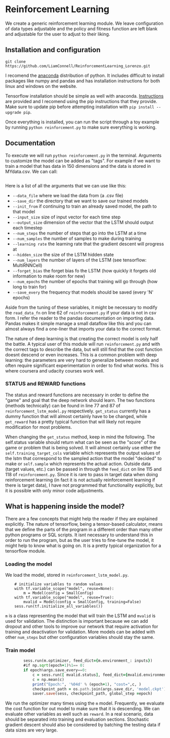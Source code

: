 # Reinforcement Learning

We create a generic reinforcement learning module. We leave configuration of data types adjustable and the policy and fitness function are left blank and adjustable for the user to adjust to their liking. 

## Installation and configuration

```git clone https://github.com/LiamConnell/ReinforcementLearning_Lorenzo.git```

I recomend the [anaconda](https://www.continuum.io/downloads) distribution of python. It includes difficult to install packages like numpy and pandas and has installation instructions for both linux and windows on the website. 

Tensorflow installation should be simple as well with anaconda. [Instructions](https://www.tensorflow.org/versions/r0.10/get_started/os_setup.html#anaconda-installation) are provided and I recomend using the pip instructions that they provide. Make sure to update pip before attempting installation with `pip install --upgrade pip`.

Once everything is installed, you can run the script through a toy example by running `python reinforcement.py` to make sure everything is working.

## Documentation

To execute we will run `python reinforcement.py` in the terminal. Arguments to customize the model can be added as "tags". For example if we want to train a model that has data in 150 dimensions and the data is stored in MYdata.csv. We can call:

```python reinforcement.py --data_file 'MYdata.csv' --input_size 150
```

Here is a list of all the arguments that we can use like this:

* `--data_file` where we load the data from (a .csv file)
* `--save_dir` the directory that we want to save our trained models
* `--init_from` if continuing to train an already saved model, the path to that model
* `--input_size` size of input vector for each time step
* `--output_size` dimension of the vector that the LSTM should output each timestep
* `--num_steps` the number of steps that go into the LSTM at a time
* `--num_samples` the number of samples to make during training
* `--learning rate` the learning rate that the gradient descent will progress at
* `--hidden_size` the size of the LSTM hidden state
* `--num_layers` the number of layers of the LSTM (see tensorflow: MultiRNNCell)
* `--forget_bias` the forget bias fo the LSTM (how quickly it forgets old information to make room for new)
* `--num_epochs` the number of epochs that training will go through (how long to train for)
* `--save_every` the frequency that models should be saved (every 'N' epochs)

Aside from the tuning of these variables, it might be necessary to modify the `read_data_fn` on line 62 of `reinforcement.py` if your data is not in csv form. I refer the reader to the pandas documentation on importing data. Pandas makes it simple manage a small dataflow like this and you can almost always find a one-liner that imports your data to the correct format. 

The nature of deep learning is that creating the correct model is only half the battle. A typical user of this module will run `reinforcement.py` and with the correct tags to describe the data, but will still find that the cost function doesnt descend or even increases. This is a common problem with deep learning: the parameters are very hard to generalize between models and often require significant experimentation in order to find what works. This is where coursera and udacity courses work well. 

### STATUS and REWARD functions

The status and reward functions are necessary in order to define the "game" and goal that the deep network should learn. The two functions (methods technically) can be found in line 77 and 87 of `reinforcement_lstm_model.py` respectively. `get_status` currently has a dummy function that will almost certainly have to be changed, while `get_reward` has a pretty typical function that will likely not require modification for most problems. 

When changing the `get_status` method, keep in mind the following. The self.status variable should return what can be seen as the "score" of the game or problem that is being solved. It will almost certainly use either the `self.training_target_cols` variable which represents the output values of the lstm that correspond to the sampled action that the model "decided" to make or `self.sample` which represents the actual action. Outside data (target values, etc.) can be passed in through the `feed_dict` on line 115 and 118 of `reinforcement.py`. Since it is rare to pass in target data when doing reinforcement learning (in fact it is not actually reinforcement learning if there is target data), I have not programmed that functionality explicitly, but it is possible with only minor code adjustments. 


## What is happening inside the model?
There are a few concepts that might help the reader if they are explained explicitly. The nature of tensorflow, being a tensor-based calculator, means that we define the parts of the program in a different order than many other python programs or SQL scripts. It isnt necessary to understand this in order to run the program, but as the user tries to fine-tune the model, it might help to know what is going on. It is a pretty typical organization for a tensorflow module.

### Loading the model
We load the model, stored in `reinforcement_lstm_model.py`. 
```sess = tf.InteractiveSession()
    # initialize variables to random values
    with tf.variable_scope("model", reuse=None):
        m = Model(config = SmallConfig)
    with tf.variable_scope("model", reuse=True):
        mvalid = Model(config = SmallConfig, training=False)
    sess.run(tf.initialize_all_variables())
```
`m` is a class representing the model that will train the LSTM and `mvalid` is used for validation. The distinction is important because we can add dropout and other tools to improve our network that require activation for training and deactivation for validation. More models can be added with other `num_steps` but other configuration variables should stay the same.

### Train model

```for epoch in range(args.num_epochs):
        sess.run(m.optimizer, feed_dict={m.environment_: inputs})
        #if np.sqrt(epoch+1)%1== 0:
        if epoch%args.save_every==0:
            c = sess.run([ mvalid.status], feed_dict={mvalid.environment_: inputs})
            c = np.mean(c)
            print("Epoch:", '%04d' % (epoch+1), "cost=",c, )
            checkpoint_path = os.path.join(args.save_dir, 'model.ckpt')
            saver.save(sess, checkpoint_path, global_step =epoch)
```

We run the optimizer many times using the `m` model. Frequently, we evaluate the cost function for out model to make sure that it is descending. We can evaluate other variables as well such as `reward`. In a real scenario, data should be separated into training and evaluation sections. Stochastic gradient descent should also be considered by batching the testing data if data sizes are very large. 
